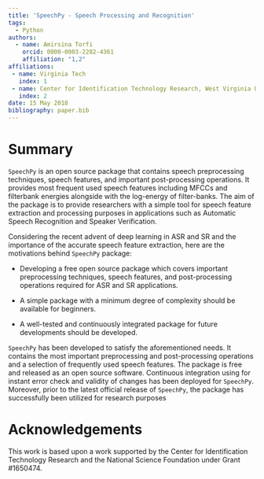 ```yaml
---
title: 'SpeechPy - Speech Processing and Recognition'
tags:
  - Python
authors:
  - name: Amirsina Torfi
    orcid: 0000-0003-2282-4361
    affiliation: "1,2"
affiliations:
 - name: Virginia Tech
   index: 1
 - name: Center for Identification Technology Research, West Virginia University
   index: 2
date: 15 May 2018
bibliography: paper.bib
---
```



# Summary

``SpeechPy`` is an open source package that contains speech preprocessing techniques, speech features, and important post-processing operations. It provides most frequent used speech features including MFCCs and filterbank energies alongside with the log-energy of filter-banks. The aim of the package is to provide researchers with a simple tool for speech feature extraction and processing purposes in applications such as Automatic Speech Recognition and Speaker Verification.

Considering the recent advent of deep learning in ASR and SR and the importance of the accurate speech feature extraction, here are the motivations behind ``SpeechPy`` package:

  *  Developing a free open source package which covers important preprocessing techniques,
speech features, and post-processing operations required for ASR and SR applications.

  * A simple package with a minimum degree of complexity should be available for beginners.

  * A well-tested and continuously integrated package for future developments should be developed.

``SpeechPy`` has been developed to satisfy the aforementioned needs. It contains the most important
preprocessing and post-processing operations and a selection of frequently used speech features. The
package is free and released as an open source software. Continuous integration using for instant
error check and validity of changes has been deployed for ``SpeechPy``. Moreover, prior to the latest
official release of ``SpeechPy``, the package has successfully been utilized for research purposes

# Acknowledgements

This work is based upon a work supported by the Center for Identification Technology Research and the National Science Foundation under Grant #1650474.

